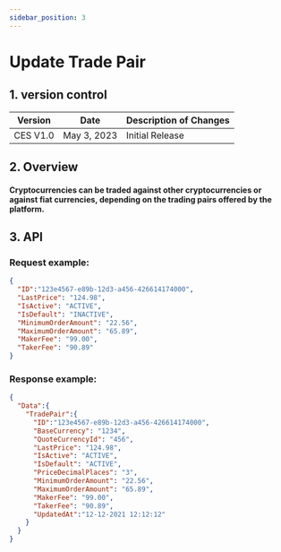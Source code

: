 ```yaml
---
sidebar_position: 3
---
```


# Update Trade Pair

## 1. version control

| Version  | Date        | Description of Changes |
| -------- | ----------- | ---------------------- |
| CES V1.0 | May 3, 2023 | Initial Release        |

## 2. Overview

#### Cryptocurrencies can be traded against other cryptocurrencies or against fiat currencies, depending on the trading pairs offered by the platform.


## 3. API

### Request example:

```json
{
  "ID":"123e4567-e89b-12d3-a456-426614174000",
  "LastPrice": "124.98",
  "IsActive": "ACTIVE",
  "IsDefault": "INACTIVE",
  "MinimumOrderAmount": "22.56",
  "MaximumOrderAmount": "65.89",
  "MakerFee": "99.00",
  "TakerFee": "90.89"
}
```
### Response example:

```json
{
  "Data":{
    "TradePair":{
      "ID":"123e4567-e89b-12d3-a456-426614174000",
      "BaseCurrency": "1234",
      "QuoteCurrencyId": "456",
      "LastPrice": "124.98",
      "IsActive": "ACTIVE",
      "IsDefault": "ACTIVE",
      "PriceDecimalPlaces": "3",
      "MinimumOrderAmount": "22.56",
      "MaximumOrderAmount": "65.89",
      "MakerFee": "99.00",
      "TakerFee": "90.89",
      "UpdatedAt":"12-12-2021 12:12:12"
    }
  }
}
```